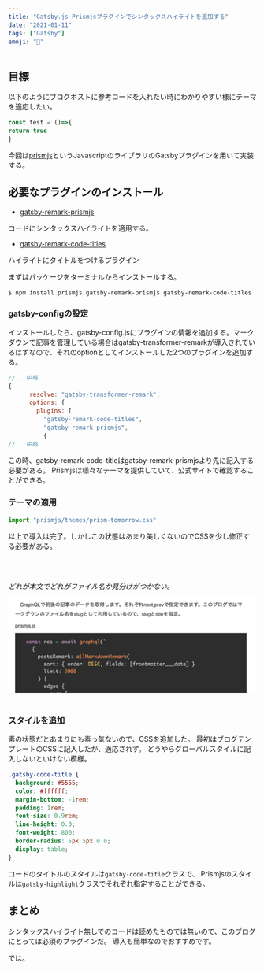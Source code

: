 ```yaml
---
title: "Gatsby.js Prismjsプラグインでシンタックスハイライトを追加する"
date: "2021-01-11"
tags: ["Gatsby"]
emoji: "🎨"
---
```


## 目標
以下のようにブログポストに参考コードを入れたい時にわかりやすい様にテーマを適応したい。

```javascript:title=test.js
const test = ()=>{
return true
}
```

今回は[prismjs](https://prismjs.com/)というJavascriptのライブラリのGatsbyプラグインを用いて実装する。


## 必要なプラグインのインストール
- [gatsby-remark-prismjs](https://www.gatsbyjs.com/plugins/gatsby-remark-prismjs/)

コードにシンタックスハイライトを適用する。

- [gatsby-remark-code-titles](https://www.gatsbyjs.com/plugins/gatsby-remark-code-titles/?=prism%20title)

ハイライトにタイトルをつけるプラグイン

まずはパッケージをターミナルからインストールする。
```shell:title=terminal
$ npm install prismjs gatsby-remark-prismjs gatsby-remark-code-titles
```


### gatsby-configの設定

インストールしたら、gatsby-config.jsにプラグインの情報を追加する。マークダウンで記事を管理している場合はgatsby-transformer-remarkが導入されているはずなので、それのoptionとしてインストールした2つのプラグインを追加する。

```javascript{6,7}:title=gatsby-config.js
//...中略
{
      resolve: "gatsby-transformer-remark",
      options: {
        plugins: [
          "gatsby-remark-code-titles",
          "gatsby-remark-prismjs",
          {
//...中略
```
この時、gatsby-remark-code-titleはgatsby-remark-prismjsより先に記入する必要がある。
Prismjsは様々なテーマを提供していて、公式サイトで確認することができる。

### テーマの適用

``` javascript:title=blog-template.js
import "prismjs/themes/prism-tomorrow.css"
```

以上で導入は完了。しかしこの状態はあまり美しくないのでCSSを少し修正する必要がある。


<br>
<br>


*どれが本文でどれがファイル名か見分けがつかない。*

![Test](./screenshot.png)
<br>
<br>


### スタイルを追加
素の状態だとあまりにも素っ気ないので、CSSを追加した。
最初はブログテンプレートのCSSに記入したが、適応されず。
どうやらグローバルスタイルに記入しないといけない模様。

``` css:title=global.css
.gatsby-code-title {
  background: #5555;
  color: #ffffff;
  margin-bottom: -1rem;
  padding: 1rem;
  font-size: 0.9rem;
  line-height: 0.3;
  font-weight: 800;
  border-radius: 5px 5px 0 0;
  display: table;
}
```

コードのタイトルのスタイルは`gatsby-code-title`クラスで、
Prismjsのスタイルは`gatsby-highlight`クラスでそれぞれ指定することができる。

## まとめ

シンタックスハイライト無しでのコードは読めたものでは無いので、このブログにとっては必須のプラグインだ。
導入も簡単なのでおすすめです。

では。